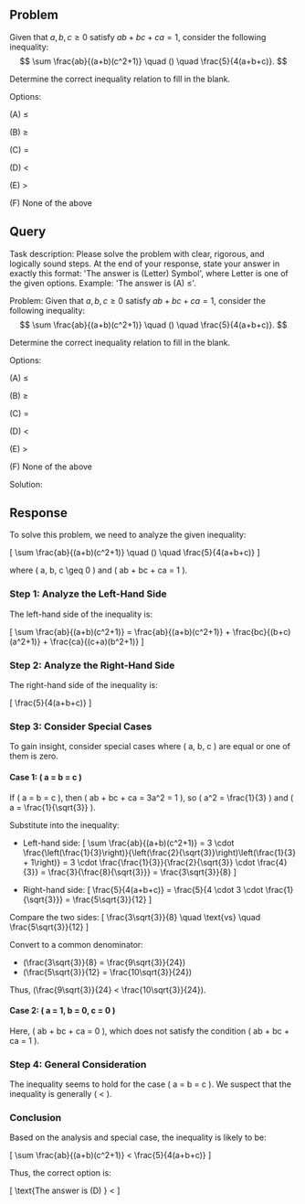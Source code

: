 ## Problem

Given that $a, b, c \geq 0$ satisfy $ab + bc + ca = 1$, consider the following inequality:
$$
\sum \frac{ab}{(a+b)(c^2+1)} \quad () \quad \frac{5}{4(a+b+c)}.
$$

Determine the correct inequality relation to fill in the blank.

Options:

(A) $\leq$ 

(B) $\geq$

(C) $=$ 

(D) $<$

(E) $>$

(F) None of the above

## Query

Task description: Please solve the problem with clear, rigorous, and logically sound steps. At the end of your response, state your answer in exactly this format: 'The answer is (Letter) Symbol', where Letter is one of the given options. Example: 'The answer is (A) $\leq$'.

Problem: Given that $a, b, c \geq 0$ satisfy $ab + bc + ca = 1$, consider the following inequality:
$$
\sum \frac{ab}{(a+b)(c^2+1)} \quad () \quad \frac{5}{4(a+b+c)}.
$$

Determine the correct inequality relation to fill in the blank.

Options:

(A) $\leq$ 

(B) $\geq$

(C) $=$ 

(D) $<$

(E) $>$

(F) None of the above

Solution:

## Response

To solve this problem, we need to analyze the given inequality:

\[
\sum \frac{ab}{(a+b)(c^2+1)} \quad () \quad \frac{5}{4(a+b+c)}
\]

where \( a, b, c \geq 0 \) and \( ab + bc + ca = 1 \).

### Step 1: Analyze the Left-Hand Side

The left-hand side of the inequality is:

\[
\sum \frac{ab}{(a+b)(c^2+1)} = \frac{ab}{(a+b)(c^2+1)} + \frac{bc}{(b+c)(a^2+1)} + \frac{ca}{(c+a)(b^2+1)}
\]

### Step 2: Analyze the Right-Hand Side

The right-hand side of the inequality is:

\[
\frac{5}{4(a+b+c)}
\]

### Step 3: Consider Special Cases

To gain insight, consider special cases where \( a, b, c \) are equal or one of them is zero.

#### Case 1: \( a = b = c \)

If \( a = b = c \), then \( ab + bc + ca = 3a^2 = 1 \), so \( a^2 = \frac{1}{3} \) and \( a = \frac{1}{\sqrt{3}} \).

Substitute into the inequality:

- Left-hand side:
  \[
  \sum \frac{ab}{(a+b)(c^2+1)} = 3 \cdot \frac{\left(\frac{1}{3}\right)}{\left(\frac{2}{\sqrt{3}}\right)\left(\frac{1}{3} + 1\right)} = 3 \cdot \frac{\frac{1}{3}}{\frac{2}{\sqrt{3}} \cdot \frac{4}{3}} = \frac{3}{\frac{8}{\sqrt{3}}} = \frac{3\sqrt{3}}{8}
  \]

- Right-hand side:
  \[
  \frac{5}{4(a+b+c)} = \frac{5}{4 \cdot 3 \cdot \frac{1}{\sqrt{3}}} = \frac{5\sqrt{3}}{12}
  \]

Compare the two sides:
\[
\frac{3\sqrt{3}}{8} \quad \text{vs} \quad \frac{5\sqrt{3}}{12}
\]

Convert to a common denominator:
- \(\frac{3\sqrt{3}}{8} = \frac{9\sqrt{3}}{24}\)
- \(\frac{5\sqrt{3}}{12} = \frac{10\sqrt{3}}{24}\)

Thus, \(\frac{9\sqrt{3}}{24} < \frac{10\sqrt{3}}{24}\).

#### Case 2: \( a = 1, b = 0, c = 0 \)

Here, \( ab + bc + ca = 0 \), which does not satisfy the condition \( ab + bc + ca = 1 \).

### Step 4: General Consideration

The inequality seems to hold for the case \( a = b = c \). We suspect that the inequality is generally \( < \).

### Conclusion

Based on the analysis and special case, the inequality is likely to be:

\[
\sum \frac{ab}{(a+b)(c^2+1)} < \frac{5}{4(a+b+c)}
\]

Thus, the correct option is:

\[
\text{The answer is (D) } <
\]